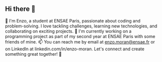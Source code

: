 ## Hi there 👋

👋 I'm Enzo, a student at ENSAE Paris, passionate about coding and problem-solving. I love tackling challenges, learning new technologies, and collaborating on exciting projects.
🔭 I'm currently working on a programming project as part of my second year at ENSAE Paris with some friends of mine.
 📫 You can reach me by email at enzo.moran@ensae.fr or on LinkedIn at linkedin.com/in/enzo-moran. Let's connect and create something great together! 🚀

<!--
**moranenzo/moranenzo** is a ✨ _special_ ✨ repository because its `README.md` (this file) appears on your GitHub profile.

Here are some ideas to get you started:

- 🌱 I’m currently learning ...
- 👯 I’m looking to collaborate on ...
- 🤔 I’m looking for help with ...
- 💬 Ask me about ...
- 📫 How to reach me: ...
- 😄 Pronouns: ...
- ⚡ Fun fact: ...
-->
